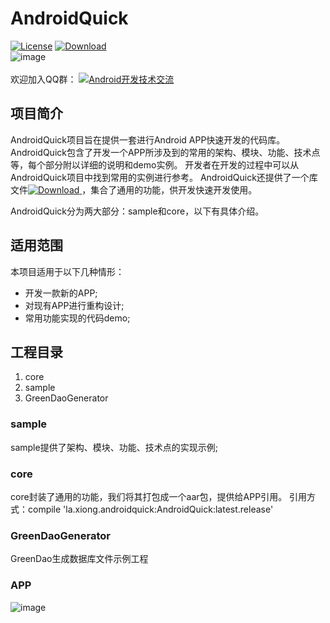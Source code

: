 # AndroidQuick
[![License](https://img.shields.io/badge/license-Apache%202-green.svg)](https://www.apache.org/licenses/LICENSE-2.0)
[![Download](https://api.bintray.com/packages/ddnosh/maven/AndroidQuick/images/download.svg) ](https://bintray.com/ddnosh/maven/AndroidQuick/_latestVersion)  
![image](https://github.com/ddnosh/AndroidQuick/blob/master/logo.png)  
<br />
欢迎加入QQ群：
<a target="_blank" href="//shang.qq.com/wpa/qunwpa?idkey=5867e988b85eecbb8c50bedab9810624fc017ce71098ae9394e7c935a4125281"><img border="0" src="http://pub.idqqimg.com/wpa/images/group.png" alt="Android开发技术交流" title="Android开发技术交流"></a>

## 项目简介
AndroidQuick项目旨在提供一套进行Android APP快速开发的代码库。 
AndroidQuick包含了开发一个APP所涉及到的常用的架构、模块、功能、技术点等，每个部分附以详细的说明和demo实例。
开发者在开发的过程中可以从AndroidQuick项目中找到常用的实例进行参考。
AndroidQuick还提供了一个库文件[![Download](https://api.bintray.com/packages/ddnosh/maven/AndroidQuick/images/download.svg) ](https://bintray.com/ddnosh/maven/AndroidQuick/_latestVersion) ，集合了通用的功能，供开发快速开发使用。

AndroidQuick分为两大部分：sample和core，以下有具体介绍。
## 适用范围
本项目适用于以下几种情形：
- 开发一款新的APP;
- 对现有APP进行重构设计;
- 常用功能实现的代码demo;
## 工程目录
1. core
2. sample
3. GreenDaoGenerator
### sample
sample提供了架构、模块、功能、技术点的实现示例;
### core
core封装了通用的功能，我们将其打包成一个aar包，提供给APP引用。
引用方式：compile 'la.xiong.androidquick:AndroidQuick:latest.release'
### GreenDaoGenerator
GreenDao生成数据库文件示例工程

### APP
![image](https://raw.githubusercontent.com/ddnosh/AndroidQuick/master/art/screenshot.jpg)



